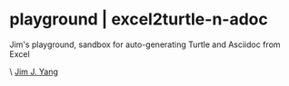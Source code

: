 # playground | excel2turtle-n-adoc

Jim's playground, sandbox for auto-generating Turtle and Asciidoc from Excel

\ [Jim J. Yang](https://www.linkedin.com/in/jimjyang/)
